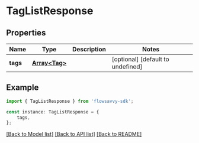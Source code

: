 # TagListResponse


## Properties

Name | Type | Description | Notes
------------ | ------------- | ------------- | -------------
**tags** | [**Array&lt;Tag&gt;**](Tag.md) |  | [optional] [default to undefined]

## Example

```typescript
import { TagListResponse } from 'flowsavvy-sdk';

const instance: TagListResponse = {
    tags,
};
```

[[Back to Model list]](../README.md#documentation-for-models) [[Back to API list]](../README.md#documentation-for-api-endpoints) [[Back to README]](../README.md)
